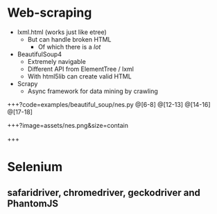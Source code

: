 # Web-scraping

- lxml.html (works just like etree)
	- But can handle broken HTML
		- Of which there is a *lot*
- BeautifulSoup4
	- Extremely navigable
	- Different API from ElementTree / lxml
	- With html5lib can create valid HTML
- Scrapy
	- Async framework for data mining by crawling

+++?code=examples/beautiful_soup/nes.py
@[6-8]
@[12-13]
@[14-16]
@[17-18]

+++?image=assets/nes.png&size=contain

+++
# Selenium
## safaridriver, chromedriver, geckodriver and PhantomJS
